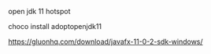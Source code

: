 open jdk 11 hotspot

choco install adoptopenjdk11

https://gluonhq.com/download/javafx-11-0-2-sdk-windows/


